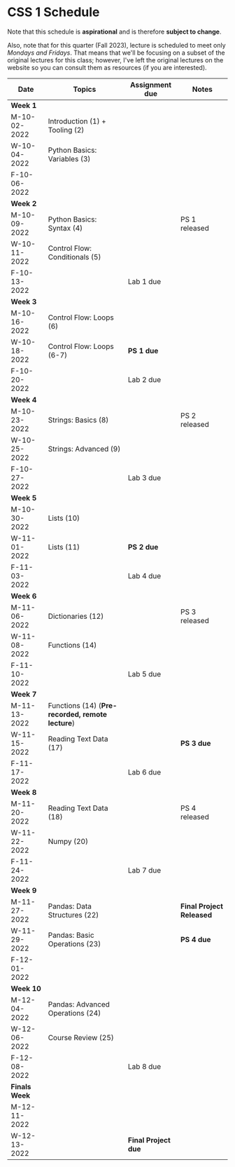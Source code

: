 # CSS 1 Schedule

Note that this schedule is **aspirational** and is therefore **subject to change**.

Also, note that for this quarter (Fall 2023), lecture is scheduled to meet only *Mondays and Fridays*. That means that we'll be focusing on a subset of the original lectures for this class; however, I've left the original lectures on the website so you can consult them as resources (if you are interested).

| Date | Topics | Assignment due | Notes |
| ---- | ------ | -------------- | ----- |
| **Week 1** | | | |
| M-10-02-2022 | Introduction (1) + Tooling (2) | | |
| W-10-04-2022 | Python Basics: Variables (3) | | |
| F-10-06-2022 | | | |
| **Week 2** | | | |
| M-10-09-2022 | Python Basics: Syntax (4) || PS 1 released |
| W-10-11-2022 | Control Flow: Conditionals (5) | | |
| F-10-13-2022 |  | Lab 1 due| |
| **Week 3** | | | |
| M-10-16-2022 | Control Flow: Loops (6) |  | |
| W-10-18-2022 | Control Flow: Loops (6-7) | **PS 1 due** | |
| F-10-20-2022 | | Lab 2 due | |
| **Week 4** | | | |
| M-10-23-2022 | Strings: Basics (8) | | PS 2 released |
| W-10-25-2022 | Strings: Advanced (9) | | |
| F-10-27-2022 |  |Lab 3 due | |
| **Week 5** | | | | |
| M-10-30-2022 | Lists (10) |  | | 
| W-11-01-2022 | Lists (11) | **PS 2 due** | |
| F-11-03-2022 | | Lab 4 due | |
| **Week 6** | | | | |
| M-11-06-2022 | Dictionaries (12) | | PS 3 released |
| W-11-08-2022 | Functions (14) | | |
| F-11-10-2022 | | Lab 5 due | |
| **Week 7** | | | | |
| M-11-13-2022 | Functions (14) (**Pre-recorded, remote lecture**)| | |
| W-11-15-2022 | Reading Text Data (17)| | **PS 3 due** | |
| F-11-17-2022 | | Lab 6 due| |
| **Week 8** | | | |
| M-11-20-2022 | Reading Text Data (18)| | PS 4 released |
| W-11-22-2022 | Numpy (20)| | |
| F-11-24-2022 || Lab 7 due | |
| **Week 9** | | | | 
| M-11-27-2022 | Pandas: Data Structures (22) |  | **Final Project Released** |
| W-11-29-2022 | Pandas: Basic Operations (23) | | **PS 4 due** |
| F-12-01-2022 | | | |
| **Week 10** | | | |
| M-12-04-2022 | Pandas: Advanced Operations (24) |  | |
| W-12-06-2022 | Course Review (25) |  | | 
| F-12-08-2022 | | Lab 8 due| |
| **Finals Week** | | | |
| M-12-11-2022 | |  | |
| W-12-13-2022 | | **Final Project due** | |